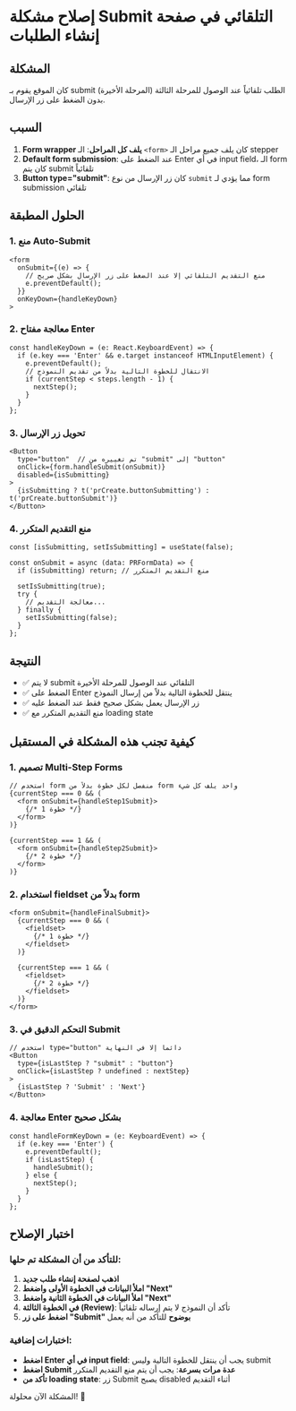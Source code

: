 # إصلاح مشكلة Submit التلقائي في صفحة إنشاء الطلبات

## المشكلة
كان الموقع يقوم بـ submit الطلب تلقائياً عند الوصول للمرحلة الثالثة (المرحلة الأخيرة) بدون الضغط على زر الإرسال.

## السبب
1. **Form wrapper يلف كل المراحل**: الـ `<form>` كان يلف جميع مراحل الـ stepper
2. **Default form submission**: عند الضغط على Enter في أي input field، الـ form كان يتم submit تلقائياً
3. **Button type="submit"**: كان زر الإرسال من نوع `submit` مما يؤدي لـ form submission تلقائي

## الحلول المطبقة

### 1. منع Auto-Submit
```tsx
<form 
  onSubmit={(e) => {
    // منع التقديم التلقائي إلا عند الضغط على زر الإرسال بشكل صريح
    e.preventDefault();
  }}
  onKeyDown={handleKeyDown}
>
```

### 2. معالجة مفتاح Enter
```tsx
const handleKeyDown = (e: React.KeyboardEvent) => {
  if (e.key === 'Enter' && e.target instanceof HTMLInputElement) {
    e.preventDefault();
    // الانتقال للخطوة التالية بدلاً من تقديم النموذج
    if (currentStep < steps.length - 1) {
      nextStep();
    }
  }
};
```

### 3. تحويل زر الإرسال
```tsx
<Button 
  type="button"  // تم تغييره من "submit" إلى "button"
  onClick={form.handleSubmit(onSubmit)}
  disabled={isSubmitting}
>
  {isSubmitting ? t('prCreate.buttonSubmitting') : t('prCreate.buttonSubmit')}
</Button>
```

### 4. منع التقديم المتكرر
```tsx
const [isSubmitting, setIsSubmitting] = useState(false);

const onSubmit = async (data: PRFormData) => {
  if (isSubmitting) return; // منع التقديم المتكرر
  
  setIsSubmitting(true);
  try {
    // معالجة التقديم...
  } finally {
    setIsSubmitting(false);
  }
};
```

## النتيجة
- ✅ لا يتم submit التلقائي عند الوصول للمرحلة الأخيرة
- ✅ الضغط على Enter ينتقل للخطوة التالية بدلاً من إرسال النموذج
- ✅ زر الإرسال يعمل بشكل صحيح فقط عند الضغط عليه
- ✅ منع التقديم المتكرر مع loading state

## كيفية تجنب هذه المشكلة في المستقبل

### 1. تصميم Multi-Step Forms
```tsx
// استخدم form منفصل لكل خطوة بدلاً من form واحد يلف كل شيء
{currentStep === 0 && (
  <form onSubmit={handleStep1Submit}>
    {/* خطوة 1 */}
  </form>
)}

{currentStep === 1 && (
  <form onSubmit={handleStep2Submit}>
    {/* خطوة 2 */}
  </form>
)}
```

### 2. استخدام fieldset بدلاً من form
```tsx
<form onSubmit={handleFinalSubmit}>
  {currentStep === 0 && (
    <fieldset>
      {/* خطوة 1 */}
    </fieldset>
  )}
  
  {currentStep === 1 && (
    <fieldset>
      {/* خطوة 2 */}
    </fieldset>
  )}
</form>
```

### 3. التحكم الدقيق في Submit
```tsx
// استخدم type="button" دائماً إلا في النهاية
<Button 
  type={isLastStep ? "submit" : "button"}
  onClick={isLastStep ? undefined : nextStep}
>
  {isLastStep ? 'Submit' : 'Next'}
</Button>
```

### 4. معالجة Enter بشكل صحيح
```tsx
const handleFormKeyDown = (e: KeyboardEvent) => {
  if (e.key === 'Enter') {
    e.preventDefault();
    if (isLastStep) {
      handleSubmit();
    } else {
      nextStep();
    }
  }
};
```

## اختبار الإصلاح

### للتأكد من أن المشكلة تم حلها:

1. **اذهب لصفحة إنشاء طلب جديد**
2. **املأ البيانات في الخطوة الأولى واضغط "Next"**
3. **املأ البيانات في الخطوة الثانية واضغط "Next"**
4. **في الخطوة الثالثة (Review)**: تأكد أن النموذج لا يتم إرساله تلقائياً
5. **اضغط على زر "Submit" بوضوح** للتأكد من أنه يعمل

### اختبارات إضافية:
- **اضغط Enter في أي input field**: يجب أن ينتقل للخطوة التالية وليس submit
- **اضغط Submit عدة مرات بسرعة**: يجب أن يتم منع التقديم المتكرر
- **تأكد من loading state**: زر Submit يصبح disabled أثناء التقديم

المشكلة الآن محلولة! 🎉